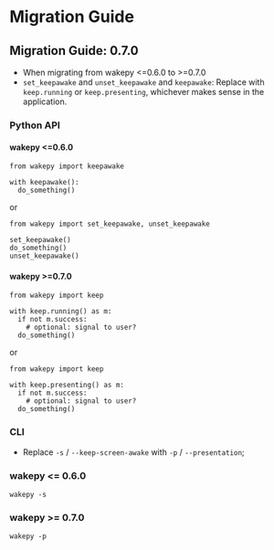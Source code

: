 # Migration Guide
## Migration Guide: 0.7.0

- When migrating from wakepy <=0.6.0 to >=0.7.0
-  `set_keepawake` and `unset_keepawake` and `keepawake`: Replace with `keep.running` or `keep.presenting`, whichever makes sense in the application.

### Python API
#### wakepy <=0.6.0
```{code-block} python
from wakepy import keepawake

with keepawake():
  do_something()
```

or

```{code-block} python
from wakepy import set_keepawake, unset_keepawake

set_keepawake()
do_something()
unset_keepawake()
```

#### wakepy >=0.7.0
```{code-block} python
from wakepy import keep

with keep.running() as m:
  if not m.success:
    # optional: signal to user?
  do_something()
```

or

```{code-block} python
from wakepy import keep

with keep.presenting() as m:
  if not m.success:
    # optional: signal to user?
  do_something()
```

### CLI

- Replace `-s` / `--keep-screen-awake` with `-p` / `--presentation`;

### wakepy <= 0.6.0
```
wakepy -s
```
### wakepy >= 0.7.0
```
wakepy -p
```
